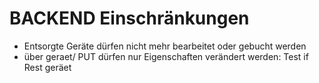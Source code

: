 BACKEND Einschränkungen
=======================

- Entsorgte Geräte dürfen nicht mehr bearbeitet oder gebucht werden
- über geraet/ PUT dürfen nur Eigenschaften verändert werden: Test if Rest geräet